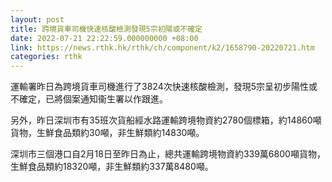 ```yaml
---
layout: post
title: 跨境貨車司機快速核酸檢測發現5宗初陽或不確定
date: 2022-07-21 22:22:59.000000000 +08:00
link: https://news.rthk.hk/rthk/ch/component/k2/1658790-20220721.htm
categories: rthk
---
```


運輸署昨日為跨境貨車司機進行了3824次快速核酸檢測，發現5宗呈初步陽性或不確定，已將個案通知衞生署以作跟進。

另外，昨日深圳市有35班次貨船經水路運輸跨境物資約2780個標箱，約14860噸貨物，生鮮食品類約30噸，非生鮮類約14830噸。
 
深圳市三個港口自2月18日至昨日為止，總共運輸跨境物資約339萬6800噸貨物，生鮮食品類約18320噸，非生鮮類約337萬8480噸。
